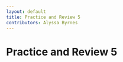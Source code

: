 ```yaml
---
layout: default
title: Practice and Review 5
contributors: Alyssa Byrnes
---
```


# Practice and Review 5

